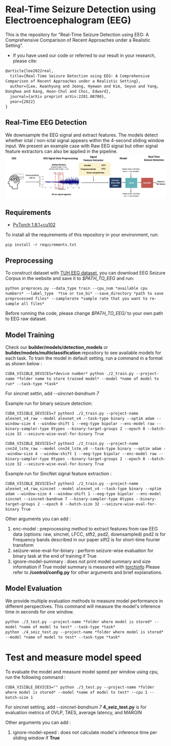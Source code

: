 # Real-Time Seizure Detection using Electroencephalogram (EEG)

This is the repository for "Real-Time Seizure Detection using EEG: A Comprehensive Comparison of Recent Approaches under a Realistic Setting". 

- If you have used our code or referred to our result in your research, please cite:
```
@article{lee2022real,
  title={Real-Time Seizure Detection using EEG: A Comprehensive Comparison of Recent Approaches under a Realistic Setting},
  author={Lee, Kwanhyung and Jeong, Hyewon and Kim, Seyun and Yang, Donghwa and Kang, Hoon-Chul and Choi, Edward},
  journal={arXiv preprint arXiv:2201.08780},
  year={2022}
}
```

## Real-Time EEG Detection
We downsample the EEG signal and extract features. The models detect whether ictal / non-ictal signal appears within the 4-second sliding window input. We present an example case with Raw EEG signal but other signal feature extractors can also be applied in the pipeline.
![concpet](./images/Concept.jpg)

## Requirements
*   [PyTorch 1.8.1+cu102](http://pytorch.org/)

To install all the requirements of this repository in your environment, run:
```
pip install -r requirements.txt
```

## Preprocessing
    
To construct dataset with [TUH EEG dataset](https://www.isip.piconepress.com/projects/tuh_eeg/), you can download EEG Seizure Corpus in the website and save it to *$PATH_TO_EEG* and run: 
```
python preproces.py --data_type train --cpu_num *available cpu numbers* --label_type  *tse or tse_bi* --save_directory *path to save preprocessed files* --samplerate *sample rate that you want to re-sample all files*
```
Before running the code, please change *$PATH_TO_EEG/* to your own path to EEG raw dataset.

## Model Training

Check our **builder/models/detection_models** or **builder/models/multiclassification** repository to see available models for each task. To train the model in default setting, run a command in a format as shown below :  
```
CUDA_VISIBLE_DEVICES=*device number* python ./2_train.py --project-name *folder name to store trained model* --model *name of model to run* --task-type *task*
```
For sincnet settin, add *--sincnet-bandnum 7*

Example run for binary seizure detection:
```
CUDA_VISIBLE_DEVICES=7 python3 ./2_train.py --project-name alexnet_v4_raw --model alexnet_v4 --task-type binary --optim adam --window-size 4 --window-shift 1 --eeg-type bipolar --enc-model raw --binary-sampler-type 6types --binary-target-groups 2 --epoch 8 --batch-size 32 --seizure-wise-eval-for-binary True
```
```
CUDA_VISIBLE_DEVICES=7 python3 ./2_train.py --project-name cnn2d_lstm_raw --model cnn2d_lstm_v8 --task-type binary --optim adam --window-size 4 --window-shift 1 --eeg-type bipolar --enc-model raw --binary-sampler-type 6types --binary-target-groups 2 --epoch 8 --batch-size 32 --seizure-wise-eval-for-binary True
```
Example run for SincNet signal feature extraction :
```
CUDA_VISIBLE_DEVICES=7 python3 ./2_train.py --project-name alexnet_v4_raw_sincnet --model alexnet_v4 --task-type binary --optim adam --window-size 4 --window-shift 1 --eeg-type bipolar --enc-model sincnet --sincnet-bandnum 7 --binary-sampler-type 6types --binary-target-groups 2 --epoch 8 --batch-size 32 --seizure-wise-eval-for-binary True
```
Other arguments you can add :
1. enc-model : preprocessing method to extract features from raw EEG data (options: raw, sincnet, LFCC, stft2, psd2, downsampled)
                psd2 is for Frequency bands described in our paper
                stft2 is for short-time fourier transform
2. seizure-wise-eval-for-binary : perform seizure-wise evaluation for binary task at the end of training if True
3. ignore-model-summary : does not print model summary and size information if True
    model summary is measured with [torchinfo](https://github.com/TylerYep/torchinfo)
Please refer to **/control/config.py** for other arguments and brief explanations. 

## Model Evaluation
We provide multiple evaluation methods to measure model performance in different perspectives. This command will measure the model's inference time in seconds for one window.
```
python ./3_test.py --project-name *folder where model is stored* --model *name of model to test* --task-type *task*
python ./4_seiz_test.py --project-name *folder where model is stored* --model *name of model to test* --task-type *task*
```
# Test and measure model speed 
To evaluate the model and measure model speed per window using cpu, run the following command :
```
CUDA_VISIBLE_DEVICES="" python ./3_test.py --project-name *folder where model is stored* --model *name of model to test* --cpu 1 --batch-size 1
```
For sincnet setting, add *--sincnet-bandnum 7*
**4_seiz_test.py** is for evaluation metrics of OVLP, TAES, average latency, and MARGIN

Other arguments you can add :
1. ignore-model-speed : does not calculate model's inference time per sliding window if **True**

 

